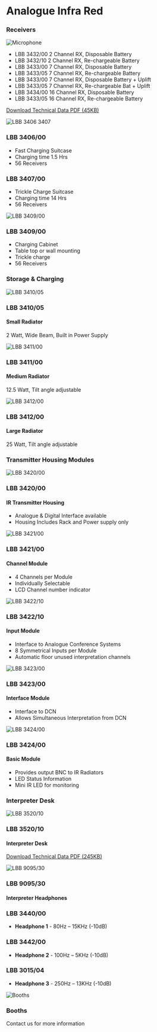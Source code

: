 Analogue Infra Red
==================

### Receivers

![Microphone](/wp-content/uploads/2011/09/prod_ccs800_21.jpg)

 - LBB 3432/00 2 Channel RX, Disposable Battery
 - LBB 3432/10 2 Channel RX, Re-chargeable Battery
 - LBB 3433/00 7 Channel RX, Disposable Battery
 - LBB 3433/05 7 Channel RX, Re-chargeable Battery
 - LBB 3433/00 7 Channel RX, Disposable Battery + Uplift
 - LBB 3433/05 7 Channel RX, Re-chargeable Bat + Uplift
 - LBB 3434/00 16 Channel RX, Disposable Battery
 - LBB 3433/05 16 Channel RX, Re-chargeable Battery

[Download Technical Data PDF (45KB) ](/wp-content/uploads/2011/09/lbb3433.pdf)

![LBB 3406 3407](/wp-content/uploads/2011/09/si_s_1.jpg)

### LBB 3406/00

 - Fast Charging Suitcase
 - Charging time 1.5 Hrs
 - 56 Receivers

### LBB 3407/00

 - Trickle Charge Suitcase
 - Charging time 14 Hrs
 - 56 Receivers

![LBB 3409/00](/wp-content/uploads/2011/09/si_s_2.jpg)

### LBB 3409/00

 - Charging Cabinet
 - Table top or wall mounting
 - Trickle charge
 - 56 Receivers

### Storage &amp; Charging

![LBB 3410/05](/wp-content/uploads/2011/09/si_2.jpg)

### LBB 3410/05
#### Small Radiator
2 Watt, Wide Beam, Built in Power Supply

![LBB 3411/00](/wp-content/uploads/2011/09/si_3.jpg)

### LBB 3411/00
#### Medium Radiator
12.5 Watt, Tilt angle adjustable

![LBB 3412/00](/wp-content/uploads/2011/09/si_4.jpg)

### LBB 3412/00
#### Large Radiator
25 Watt, Tilt angle adjustable

### Transmitter Housing Modules

![LBB 3420/00](/wp-content/uploads/2011/09/si_t_1.jpg)

### LBB 3420/00
#### IR Transmitter Housing
 - Analogue &amp; Digital Interface available
 - Housing Includes Rack and Power supply only

![LBB 3421/00](/wp-content/uploads/2011/09/si_t_2.jpg)

### LBB 3421/00 
#### Channel Module 
 - 4 Channels per Module
 - Individually Selectable
 - LCD Channel number indicator

![LBB 3422/10](/wp-content/uploads/2011/09/si_t_3.jpg)

### LBB 3422/10 
#### Input Module 
 - Interface to Analogue Conference Systems
 - 8 Symmetrical Inputs per Module
 - Automatic floor unused interpretation channels

![LBB 3423/00](/wp-content/uploads/2011/09/si_t_4.jpg)

### LBB 3423/00
#### Interface Module 
 - Interface to DCN
 - Allows Simultaneous Interpretation from DCN

![LBB 3424/00](/wp-content/uploads/2011/09/si_t_5.jpg)

### LBB 3424/00 
#### Basic Module 
 - Provides output BNC to IR Radiators
 - LED Status Information
 - Mini IR LED for monitoring

### Interpreter Desk

![LBB 3520/10](/wp-content/uploads/2011/09/si_6.jpg)

### LBB 3520/10 
#### Interpreter Desk
[Download Technical Data PDF (245KB) ](/wp-content/uploads/2011/09/lbb352000.pdf)

![LBB 9095/30](/wp-content/uploads/2011/09/si_7.jpg)

### LBB 9095/30 
#### Interpreter Headphones
### LBB 3440/00 

 - **Headphone 1** - 80Hz &ndash; 15KHz (-10dB)

### LBB 3442/00 

 - **Headphone 2** - 100Hz &ndash; 5KHz (-10dB)

### LBB 3015/04

 - **Headphone 3** - 250Hz &ndash; 13KHz (-10dB)

![Booths](/wp-content/uploads/2011/09/si_8.jpg)

### Booths 

Contact us for more information
